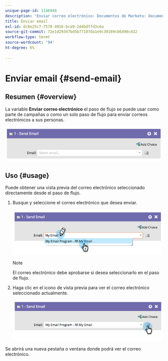 ```yaml
---
unique-page-id: 1146948
description: 'Enviar correo electrónico: Documentos de Marketo: Documentación del producto'
title: Enviar email
exl-id: dc8e25c7-7578-4916-bca9-2d4bdffd3c6a
source-git-commit: 72e1d29347bd5b77107da1e9c30169cb6490c432
workflow-type: tm+mt
source-wordcount: '94'
ht-degree: 6%

---
```


# Enviar email {#send-email}

## Resumen {#overview}

La variable **Enviar correo electrónico** el paso de flujo se puede usar como parte de campañas o como un solo paso de flujo para enviar correos electrónicos a sus personas.

![](assets/image2014-9-22-10-3a8-3a11.png)

## Uso {#usage}

Puede obtener una vista previa del correo electrónico seleccionado directamente desde el paso de flujo.

1. Busque y seleccione el correo electrónico que desea enviar.

   ![](assets/image2014-9-22-10-3a8-3a15.png)

   >[!NOTE]
   >
   >El correo electrónico debe aprobarse si desea seleccionarlo en el paso de flujo.

1. Haga clic en el icono de vista previa para ver el correo electrónico seleccionado actualmente.

   ![](assets/image2014-9-22-10-3a8-3a22.png)

Se abrirá una nueva pestaña o ventana donde podrá ver el correo electrónico.
